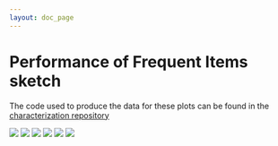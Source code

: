 ```yaml
---
layout: doc_page
---
```

<!--
    Licensed to the Apache Software Foundation (ASF) under one
    or more contributor license agreements.  See the NOTICE file
    distributed with this work for additional information
    regarding copyright ownership.  The ASF licenses this file
    to you under the Apache License, Version 2.0 (the
    "License"); you may not use this file except in compliance
    with the License.  You may obtain a copy of the License at

      http://www.apache.org/licenses/LICENSE-2.0

    Unless required by applicable law or agreed to in writing,
    software distributed under the License is distributed on an
    "AS IS" BASIS, WITHOUT WARRANTIES OR CONDITIONS OF ANY
    KIND, either express or implied.  See the License for the
    specific language governing permissions and limitations
    under the License.
-->
# Performance of Frequent Items sketch

The code used to produce the data for these plots can be found in the [characterization repository](https://github.com/apache/datasketches-characterization)

<img class="doc-img-full" src="{{site.docs_img_dir}}/fi/fi_update_time.png"/>

<img class="doc-img-full" src="{{site.docs_img_dir}}/fi/fi_num_items.png"/>

<img class="doc-img-full" src="{{site.docs_img_dir}}/fi/fi_serialize_time.png"/>

<img class="doc-img-full" src="{{site.docs_img_dir}}/fi/fi_deserialize_time.png"/>

<img class="doc-img-full" src="{{site.docs_img_dir}}/fi/fi_merge_time.png"/>

<img class="doc-img-full" src="{{site.docs_img_dir}}/fi/fi_max_error.png"/>
